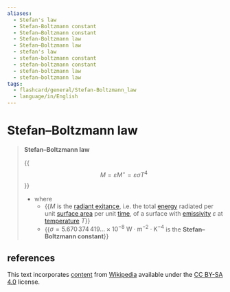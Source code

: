 ```yaml
---
aliases:
  - Stefan's law
  - Stefan-Boltzmann constant
  - Stefan–Boltzmann constant
  - Stefan-Boltzmann law
  - Stefan–Boltzmann law
  - stefan's law
  - stefan-boltzmann constant
  - stefan–boltzmann constant
  - stefan-boltzmann law
  - stefan–boltzmann law
tags:
  - flashcard/general/Stefan-Boltzmann_law
  - language/in/English
---
```


# Stefan–Boltzmann law

> __Stefan–Boltzmann law__
>
> {{$$M = \varepsilon M^\circ = \varepsilon \sigma T^4$$}}
>
> - where
>   - {{$M$ is the [radiant exitance](radiant%20exitance.md), i.e. the total [energy](energy.md) radiated per unit [surface area](area.md) per unit [time](time.md), of a surface with [emissivity](emissivity.md) $\varepsilon$ at [temperature](temperature.md) $T$}}
>   - {{$\sigma = 5.670\,374\,419\ldots \times 10^{-8} ~\mathrm{W \cdot m^{-2} \cdot K^{-4} }$ is the __Stefan–Boltzmann constant__}} <!--SR:!2024-08-12,170,310!2025-07-03,373,290!2024-08-04,17,130-->

## references

This text incorporates [content](https://en.wikipedia.org/wiki/Stefan–Boltzmann_law) from [Wikipedia](Wikipedia.md) available under the [CC BY-SA 4.0](https://creativecommons.org/licenses/by-sa/4.0/) license.

